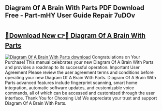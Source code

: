 ## Diagram Of A Brain With Parts PDF Download Free - Part-mHY User Guide Repair 7uDOv

# <h2><a href="http://dfmyntn.blite.top/?on=Diagram+Of+A+Brain+With+Parts">🔗Download New 👉🔴 Diagram Of A Brain With Parts</a></h2>

[![Diagram Of A Brain With Parts download](https://i.imgur.com/lujVjoI.png)](http://dfmyntn.blite.top/?on=Diagram+Of+A+Brain+With+Parts)
Congratulations on Your Purchase! This manual celebrates your new Diagram Of A Brain With Parts and provides a roadmap to its successful operation. Important User Agreement Please review the user agreement terms and conditions before operating your new Diagram Of A Brain With Parts. Diagram Of A Brain With Parts advanced features include fingerprint scanning, smart home integration, automatic software updates, and customizable voice commands, all of which can be accessed and customized through the user interface. Thank You for Choosing Us! We appreciate your trust and support Diagram Of A Brain With Parts.
